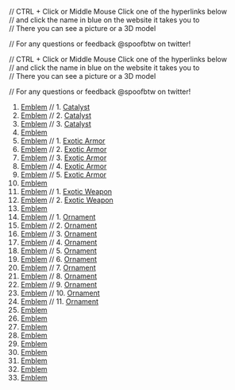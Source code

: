 // CTRL + Click or Middle Mouse Click one of the hyperlinks below    
// and click the name in blue on the website it takes you to   
// There you can see a picture or a 3D model 

// For any questions or feedback @spoofbtw on twitter!


// CTRL + Click or Middle Mouse Click one of the hyperlinks below    
// and click the name in blue on the website it takes you to   
// There you can see a picture or a 3D model 

// For any questions or feedback @spoofbtw on twitter!

1.	[Emblem](https://www.light.gg/db/compare/227400) // 1. [Catalyst](https://www.light.gg/db/compare/227284)
2.	[Emblem](https://www.light.gg/db/compare/227401) // 2. [Catalyst](https://www.light.gg/db/compare/227285)
3.	[Emblem](https://www.light.gg/db/compare/227402) // 3. [Catalyst](https://www.light.gg/db/compare/227425)
4.	[Emblem](https://www.light.gg/db/compare/227403) 
5.	[Emblem](https://www.light.gg/db/compare/227404) // 1. [Exotic Armor](https://www.light.gg/db/compare/227111)
6.	[Emblem](https://www.light.gg/db/compare/227405) // 2. [Exotic Armor](https://www.light.gg/db/compare/227304)
7.	[Emblem](https://www.light.gg/db/compare/227406) // 3. [Exotic Armor](https://www.light.gg/db/compare/227893)
8.	[Emblem](https://www.light.gg/db/compare/227407) // 4. [Exotic Armor](https://www.light.gg/db/compare/228035)
9.	[Emblem](https://www.light.gg/db/compare/227408) // 5. [Exotic Armor](https://www.light.gg/db/compare/228106)
10.	[Emblem](https://www.light.gg/db/compare/227409)
11.	[Emblem](https://www.light.gg/db/compare/227413) // 1. [Exotic Weapon](https://www.light.gg/db/compare/227296)
12.	[Emblem](https://www.light.gg/db/compare/227414) // 2. [Exotic Weapon](https://www.light.gg/db/compare/228131)
13.	[Emblem](https://www.light.gg/db/compare/227415)
14.	[Emblem](https://www.light.gg/db/compare/227416) // 1. [Ornament](https://www.light.gg/db/compare/227100)
15.	[Emblem](https://www.light.gg/db/compare/227417) // 2. [Ornament](https://www.light.gg/db/compare/227143)
16.	[Emblem](https://www.light.gg/db/compare/227418) // 3. [Ornament](https://www.light.gg/db/compare/227385)
17.	[Emblem](https://www.light.gg/db/compare/227419) // 4. [Ornament](https://www.light.gg/db/compare/227411)
18.	[Emblem](https://www.light.gg/db/compare/227420) // 5. [Ornament](https://www.light.gg/db/compare/227440)
19.	[Emblem](https://www.light.gg/db/compare/227575) // 6. [Ornament](https://www.light.gg/db/compare/227472)
20.	[Emblem](https://www.light.gg/db/compare/227576) // 7. [Ornament](https://www.light.gg/db/compare/227533)
21.	[Emblem](https://www.light.gg/db/compare/227577) // 8. [Ornament](https://www.light.gg/db/compare/227594)
22.	[Emblem](https://www.light.gg/db/compare/227578) // 9. [Ornament](https://www.light.gg/db/compare/228055)
23.	[Emblem](https://www.light.gg/db/compare/227579) // 10. [Ornament](https://www.light.gg/db/compare/228096)
24.	[Emblem](https://www.light.gg/db/compare/227580) // 11. [Ornament](https://www.light.gg/db/compare/228101)
25.	[Emblem](https://www.light.gg/db/compare/227581)
26.	[Emblem](https://www.light.gg/db/compare/227582)
27.	[Emblem](https://www.light.gg/db/compare/227583)
28.	[Emblem](https://www.light.gg/db/compare/228031)
29.	[Emblem](https://www.light.gg/db/compare/228032)
30.	[Emblem](https://www.light.gg/db/compare/228039)
31.	[Emblem](https://www.light.gg/db/compare/228040)
32.	[Emblem](https://www.light.gg/db/compare/228041)
33.	[Emblem](https://www.light.gg/db/compare/228054)

